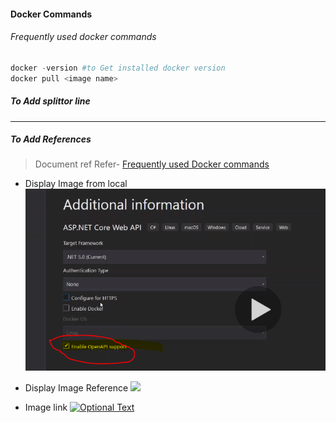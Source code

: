 #### Docker Commands
###### Frequently used docker commands
>
```powershell
docker -version #to Get installed docker version
docker pull <image name>
```

##### To Add splittor line
---
##### To Add References
>Document ref
>Refer- [Frequently used Docker commands](../Docker/Containers/Docker-Frequently-Used-Comments.md)

- Display Image from local
![](Versions/RefImages/.net5_openAPISwagar.PNG)

- Display Image Reference
![](http://www.google.com.au/images/nav_logo7.png)


- Image link
[![Optional Text](http://www.google.com.au/images/nav_logo7.png)](http://google.com.au/)


[//]: # (Tags: Frequently Used Docker Commands, Docker with interactive Mode, Docker)
[//]: # (Type: Docker - Commands)
[//]: # (Rating: 2)
[//]: # (Languages:powershell|ini)
[//]: # (ReadyState:Inprogress|Publish)
